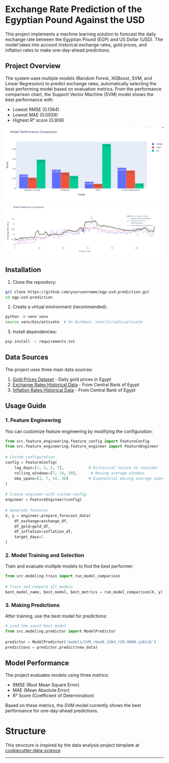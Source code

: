 # Exchange Rate Prediction of the Egyptian Pound Against the USD

This project implements a machine learning solution to forecast the daily exchange rate between the Egyptian Pound (EGP) and US Dollar (USD). The model takes into account historical exchange rates, gold prices, and inflation rates to make one-day-ahead predictions.

## Project Overview

The system uses multiple models (Random Forest, XGBoost, SVM, and Linear Regression) to predict exchange rates, automatically selecting the best performing model based on evaluation metrics. From the performance comparison chart, the Support Vector Machine (SVM) model shows the best performance with:
- Lowest RMSE (0.1364)
- Lowest MAE (0.0939)
- Highest R² score (0.906)

![alt text](plots/comparison.PNG "Title")
![alt text](plots/evaluation_models.PNG "Title")




## Installation

1. Clone the repository:
```bash
git clone https://github.com/yourusername/egp-usd-prediction.git
cd egp-usd-prediction
```

2. Create a virtual environment (recommended):
```bash
python -m venv venv
source venv/bin/activate  # On Windows: venv\Scripts\activate
```

3. Install dependencies:
```bash
pip install -r requirements.txt
```


## Data Sources

The project uses three main data sources:

1. [Gold Prices Dataset](https://www.kaggle.com/datasets/mohamedmagdy11/egypt-gold-prices-daily-updated) - Daily gold prices in Egypt
2. [Exchange Rates Historical Data](https://www.cbe.org.eg/en/economic-research/statistics/exchange-rates/historical-data) - From Central Bank of Egypt
3. [Inflation Rates Historical Data](https://www.cbe.org.eg/en/economic-research/statistics/inflation-rates/historical-data) - From Central Bank of Egypt

## Usage Guide

### 1. Feature Engineering

You can customize feature engineering by modifying the configuration:

```python
from src.feature_engineering.feature_config import FeatureConfig
from src.feature_engineering.feature_engineer import FeatureEngineer

# Custom configuration
config = FeatureConfig(
    lag_days=[1, 3, 5, 7],           # Historical values to consider
    rolling_windows=[7, 14, 30],      # Moving average windows
    ema_spans=[3, 7, 14, 30]         # Exponential moving average spans
)

# Create engineer with custom config
engineer = FeatureEngineer(config)

# Generate features
X, y = engineer.prepare_forecast_data(
    df_exchange=exchange_df,
    df_gold=gold_df,
    df_inflation=inflation_df,
    target_days=1
)
```

### 2. Model Training and Selection

Train and evaluate multiple models to find the best performer:

```python
from src.modeling.train import run_model_comparison

# Train and compare all models
best_model_name, best_model, best_metrics = run_model_comparison(X, y)
```

### 3. Making Predictions

After training, use the best model for predictions:

```python
# Load the saved best model
from src.modeling.predictor import ModelPredictor

predictor = ModelPredictor('models/SVM_rmse0.1364_r20.9060.joblib')
predictions = predictor.predict(new_data)
```

## Model Performance

The project evaluates models using three metrics:
- RMSE (Root Mean Square Error)
- MAE (Mean Absolute Error)
- R² Score (Coefficient of Determination)

Based on these metrics, the SVM model currently shows the best performance for one-day-ahead predictions.

# Structure
This structure is inspired by the data analysis project template at [cookiecutter-data-science](https://cookiecutter-data-science.drivendata.org/)

--------

